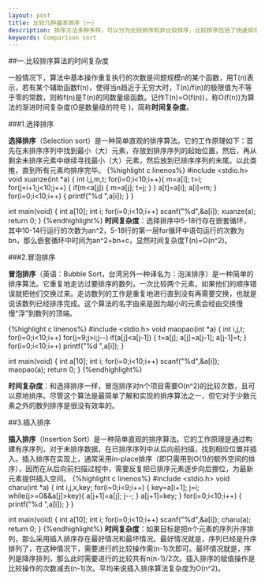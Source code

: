 ```yaml
---
layout: post
title: 比较几种基本排序（一）
description: 排序方法多种多样，可以分为比较排序和非比较排序，比较排序包括了快速排序、堆排序、归并排序、插入排序、选择排序、冒泡排序，非比较排序包括了基数排序、计数排序、桶排序。
keywords: Comparison sort
---
```

##一.比较排序算法的时间复杂度

一般情况下，算法中基本操作重复执行的次数是问题规模n的某个函数，用T(n)表示，若有某个辅助函数f(n)，使得当n趋近于无穷大时，T(n)/f(n)的极限值为不等于零的常数，则称f(n)是T(n)的同数量级函数。记作T(n)=O(f(n))，称O(f(n))为算法的渐进时间复杂度(O是数量级的符号 )，简称**时间复杂度**。

###1.选择排序

**选择排序**（Selection sort）是一种简单直观的排序算法。它的工作原理如下：首先在未排序序列中找到最小（大）元素，存放到排序序列的起始位置，然后，再从剩余未排序元素中继续寻找最小（大）元素，然后放到已排序序列的末尾。以此类推，直到所有元素均排序完毕。
{%highlight c linenos%}
#include <stdio.h>
void xuanze(int *a)
{
    int i,j,m,t;
    for(i=0;i<10;i++){
        m=a[i];
        t=i;
        for(j=i+1;j<10;j++)
        {
            if(m<a[j])
            {
                m=a[j];
                t=j;
            }
        }
        a[t]=a[i];
        a[i]=m;
    }
    for(i=0;i<10;i++)
    {
        printf("%d ",a[i]);
    }
}

int main(void)
{
    int a[10];
    int i;
    for(i=0;i<10;i++)
        scanf("%d",&a[i]);
    xuanze(a);
    return 0;
}
{%endhighlight%}
**时间复杂度**：选择排序中5-18行存在嵌套循环，其中10-14行运行的次数为an^2，5-18行的第一层for循环中语句运行的次数为bn，那么嵌套循环中时间为an^2+bn+c，显然时间复杂度T(n)=O(n^2)。

###2.冒泡排序

**冒泡排序**（英语：Bubble Sort，台湾另外一种译名为：泡沫排序）是一种简单的排序算法。它重复地走访过要排序的数列，一次比较两个元素，如果他们的顺序错误就把他们交换过来。走访数列的工作是重复地进行直到没有再需要交换，也就是说该数列已经排序完成。这个算法的名字由来是因为越小的元素会经由交换慢慢“浮”到数列的顶端。

{%highlight c linenos%}
#include <stdio.h>
void maopao(int *a)
{
    int i,j,t;
    for(i=0;i<10;i++)
        for(j=9;j>i;j--)
            if(a[j]<a[j-1])
            {
                t=a[j];
                a[j]=a[j-1];
                a[j-1]=t;
            }
    for(i=0;i<10;i++)
        printf("%d ",a[i]);
}

int main(void)
{
    int a[10];
    int i;
    for(i=0;i<10;i++)
        scanf("%d",&a[i]);
    maopao(a);
    return 0;
}
{%endhighlight%}

**时间复杂度**：和选择排序一样，冒泡排序对n个项目需要O(n^2)的比较次数，且可以原地排序。尽管这个算法是最简单了解和实现的排序算法之一，但它对于少数元素之外的数列排序是很没有效率的。

##3.插入排序

**插入排序**（Insertion Sort）是一种简单直观的排序算法。它的工作原理是通过构建有序序列，对于未排序数据，在已排序序列中从后向前扫描，找到相应位置并插入。插入排序在实现上，通常采用in-place排序（即只需用到O(1)的额外空间的排序），因而在从后向前扫描过程中，需要反复把已排序元素逐步向后挪位，为最新元素提供插入空间。
{%highlight c linenos%}
#include <stdio.h>
void charu(int *a)
{
    int i,j,x,key;
    for(i=0;i<9;i++)
    {
        key=a[i+1];
        j=i;
        while(j>=0&&a[j]>key){
            a[j+1]=a[j];
            j--;
        }
        a[j+1]=key;
    }
    for(i=0;i<10;i++)
    {
        printf("%d ",a[i]);
    }
}

int main(void)
{
    int a[10];
    int i;
    for(i=0;i<10;i++)
        scanf("%d",&a[i]);
    charu(a);
    return 0;
}
{%endhighlight%}
**时间复杂度**：如果目标是把n个元素的序列升序排列，那么采用插入排序存在最好情况和最坏情况。最好情况就是，序列已经是升序排列了，在这种情况下，需要进行的比较操作需(n-1)次即可。最坏情况就是，序列是降序排列，那么此时需要进行的比较共有n(n-1)/2次。插入排序的赋值操作是比较操作的次数减去(n-1)次。平均来说插入排序算法复杂度为O(n^2)。